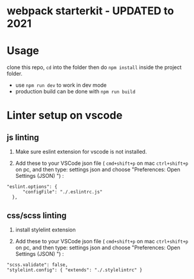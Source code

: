# webpack starterkit - UPDATED to 2021

# Usage

clone this repo, `cd` into the folder then do `npm install` inside the project folder.

- use `npm run dev` to work in dev mode
- production build can be done with `npm run build`

# Linter setup on vscode

## js linting

1. Make sure eslint extension for vscode is not installed.

2. Add these to your VSCode json file ( `cmd+shift+p` on mac `ctrl+shift+p` on pc, and then type: settings json and choose "Preferences: Open Settings (JSON) ") :

```
"eslint.options": {
      "configFile": "./.eslintrc.js"
  },
```


## css/scss linting

1. install stylelint extension

2. Add these to your VSCode json file ( `cmd+shift+p` on mac `ctrl+shift+p` on pc, and then type: settings json and choose "Preferences: Open Settings (JSON) ") :
```
"scss.validate": false,
"stylelint.config": { "extends": "./.stylelintrc" }
```
